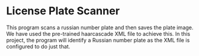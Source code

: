 # License Plate Scanner
This program scans a russian number plate and then saves the plate image. 
We have used the pre-trained haarcascade XML file to achieve this. 
In this project, the program will identify a Russian number plate as the XML file is configured to do just that.
